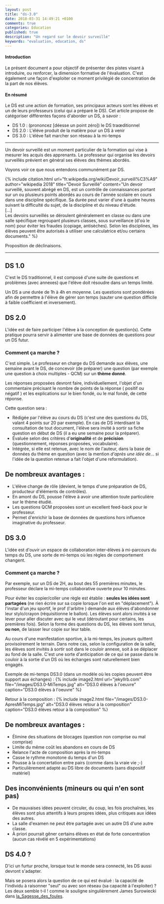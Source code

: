 ```yaml
---
layout: post
title: "ds-3.0"
date: 2018-03-31 14:49:21 +0100
comments: true
categories: Education
published: true
description: "Un regard sur le devoir surveillé"
keywords: "evaluation, education, ds"
---
```


#### Introduction
Le présent document a pour objectif de présenter des pistes visant à introduire, ou renforcer, la dimension formative de l'évaluation. C'est également une façon d'exploiter ce moment privilégié de concentration de la part de nos élèves.

#### En résumé
  Le DS est une action de formation, ses principaux acteurs sont les élèves et un de leurs professeurs (celui qui a préparé le DS).
  Cet article propose de catégoriser différentes façons d'aborder un DS, à savoir :

   *   DS 1.0 : (prononcez [déesse un point zéro]) le DS traœditionnel
   *   DS 2.0 : L'éléve produit de la matière pour un DS à venir
   *   DS 3.0 : L'élève fait marcher son réseau à la mi-temps
<!-- more -->
------

Un devoir surveillé est un moment particulier de la formation qui vise à mesurer les acquis des apprenants. Le professeur qui organise les devoirs surveillés prévient en général ses élèves des thèmes abordés.

Voyons voir ce que nous entendons communément par DS.

{%  include citation.html url="fr.wikipedia.org/wiki/Devoir_surveill%C3%A9" author="wikipedia 2018"   title="Devoir Surveillé"   content="Un devoir surveillé, souvent abrégé en DS, est un contrôle de connaissances portant sur un ou plusieurs points abordés au cours de l'année scolaire en cours dans une discipline spécifique. Sa durée peut varier d'une à quatre heures suivant la difficulté du sujet, de la discipline et du niveau d'étude.<br>[...]<br>Les devoirs surveillés se déroulent généralement en classe ou dans une salle spécifique regroupant plusieurs classes, sous surveillance (d'où le nom) pour éviter les fraudes (copiage, antisèches). Selon les disciplines, les élèves peuvent être autorisés à utiliser une calculatrice et/ou certains documents." %}

Proposition de déclinaisons.

---

DS 1.0
------

C'est le DS traditionnel, il est composé d'une suite de questions et problèmes (avec annexes) que l'élève doit résoudre dans un temps limité.

Un DS a une durée de 1h à 4h en moyenne. Les questions sont pondérées afin de permettre à l'élève de gérer son temps (sauter une question difficile à faible coéfficient et inversement).

DS 2.0
------

L'idée est de faire participer l'élève à la conception de question(s). Cette pratique pourra servir à alimenter une base de données de questions pour un DS futur.

### Comment ça marche ?

C'est simple. Le professeur en charge du DS demande aux élèves, une semaine avant le DS, de concevoir (de préparer) une question (par exemple une question à choix multiples - QCM) sur un **thème donné**.

Les réponses proposées devront faire, individuellement, l'objet d'un commentaire précisant le nombre de points de la réponse ( positif ou négatif ) et les explications sur le bien fondé, ou le mal fondé, de cette réponse.

Cette question sera :

   *  Rédigée par l'élève au cours du DS (c'est une des questions du DS, valant 4 points sur 20 par exemple). En cas de DS interdisant la consultation de tout document, l'élève sera invité à sortir sa fiche question en début de DS (il a eu une semaine pour la préparer).
   *  Évaluée selon des critères d'**originalité** et de **précision** (questionnement, réponses proposées, vocabulaire).
   *  Intégrée, si elle est retenue, avec le nom de l'auteur, dans la base de données du thème en question (avec la mention *d'après une idée de...* si l'idée de la question retenue a fait l'objet d'une reformulation).

## De nombreux avantages :
  *   L'élève change de rôle (devient, le temps d'une préparation de DS, producteur d'éléments de contrôles).
  *   En amont du DS, pousse l'élève à avoir une attention toute particulière sur le thème étudié.
  *   Les questions QCM proposées sont un excellent feed-back pour le professeur.
  *   Permet d'enrichir la base de données de questions hors influence imaginative du professeur.

DS 3.0
------

L'idée est d'ouvir un espace de collaboration inter-élèves à mi-parcours du temps du DS, une sorte de mi-temps où les règles de comportement changent.

### Comment ça marche ?

   Par exemple, sur un DS de 2H, au bout des 55 premières minutes, le professeur déclare la mi-temps collaborative ouverte pour 10 minutes.

   Pour éviter les copier/coller une règle est établie : **seules les idées sont partagées** (ne rien écrire sur sa copie lorsque l'on est en "déplacement"). À l'instar d'un jeu sportif, le prof (l'arbitre ) demande aux élèves d'abondonner leur stylo/crayon (réquisitionne le ballon). Les élèves sont alors invités à se lever pour aller discuter avec qui le veut (déroutant pour certains, les premières fois). Selon la forme des questions du DS, les élèves sont tenus, **ou non**, de laisser leur copie sur leur table.

   Au cours d'une manifestation sportive, à la mi-temps, les joueurs quittent provisoirement le terrain. Dans notre cas, selon la configuration de la salle, les élèves sont invités à sortir soit dans le couloir annexe, soit à se déplacer au fond de la salle. C'est une sorte d'anticipation de ce qui se passe dans le couloir à la sortie d'un DS où les échanges sont naturellement bien engagés.

   Exemple de mi-temps DS3.0 (dans un modèle où les copies peuvent être support aux échanges) :
   {% include image2.html url="jekyllrb.com" file="/images/DS3.0-MiTemps.jpg" alt="DS3.0 élèves à l'oeuvre" caption="DS3.0 élèves à l'oeuvre" %}

<!--
![DS3.0 élèves à l oeuvre]({{ site.baseurl }}/images/DS3.0-MiTemps.jpg "DS3.0 élèves à l'oeuvre")
-->

   Retour à la composition :
   {% include image2.html file="/images/DS3.0-ApresMiTemps.jpg" alt="DS3.0 élèves retour à la composition" caption="DS3.0 élèves retour à la composition" %}

##   De nombreux avantages :
   *   Élimine des situations de blocages (question non comprise ou mal comprise)
   *   Limite du même coût les abandons en cours de DS
   *   Relance l'acte de composition après la mi-temps
   *   Casse le rythme monotone du temps d'un DS
   *   Pousse à la concertation entre pairs (comme dans la vraie vie ;-)
   *   Particulièrement adapté au DS libre de documents (sans dispositif matériel)

##   Des inconvénients (mineurs ou qui n'en sont pas)
   *   De mauvaises idées peuvent circuler, du coup, les fois prochaînes, les élèves sont plus attentifs à leurs propres idées, plus critiques aux idées des autres.
   *   La salle d'examen ne peut être partagée avec un autre DS d'une autre classe.
   *   À priori pourrait gêner certains élèves en état de forte concentration (aucun cas révélé en 5 expérimentations)

DS 4.0 ?
------

D'ici un furtur proche, lorsque tout le monde sera connecté, les DS aussi devront s'adapter.

Mais se posera alors la question de ce qui est évalué : la capacité de l'individu à raisonner "seul" ou avec son réseau (sa capacité à l'exploiter) ? Les deux semble t-il ! comme le souligne singulièrement James Surowiecki dans [la_Sagesse_des_foules](http://fr.wikipedia.org/wiki/La_Sagesse_des_foules).

